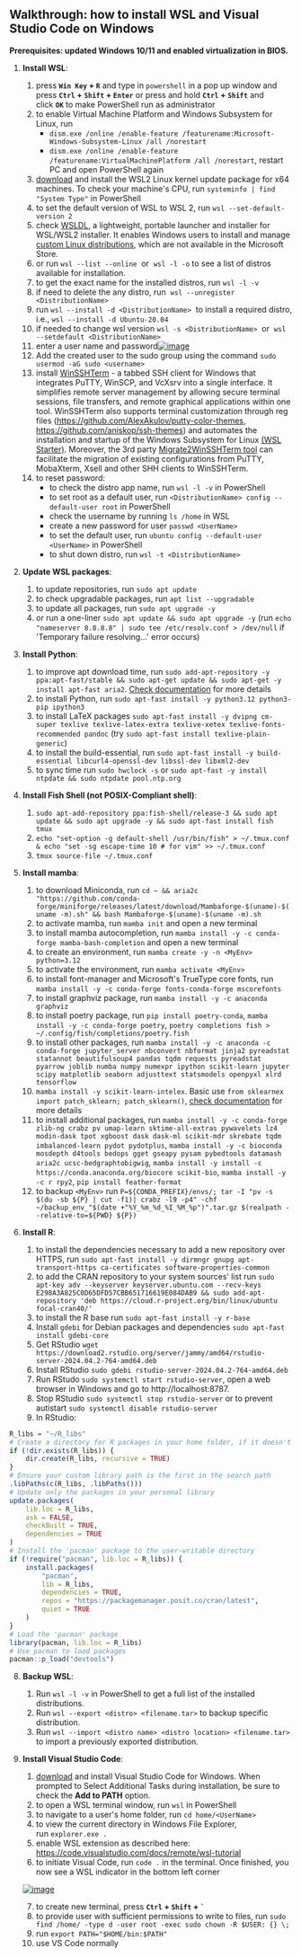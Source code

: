 ## Walkthrough: how to install WSL and Visual Studio Code on Windows

**Prerequisites: updated Windows 10/11 and enabled virtualization in BIOS.**

1.  **Install WSL**:
    1.  press **`Win Key` + `R`** and type in `powershell` in a pop up window and press **`Ctrl` + `Shift` + `Enter`** or press and hold **`Ctrl` + `Shift`** and click **`OK`** to make PowerShell run as administrator
    2.  to enable Virtual Machine Platform and Windows Subsystem for Linux, run
	    - `dism.exe /online /enable-feature /featurename:Microsoft-Windows-Subsystem-Linux /all /norestart`
	    -  `dism.exe /online /enable-feature /featurename:VirtualMachinePlatform /all /norestart`, restart PC and open PowerShell again
    3.  [download](https://wslstorestorage.blob.core.windows.net/wslblob/wsl_update_x64.msi) and install the WSL2 Linux kernel update package for x64 machines. To check your machine's CPU, run `systeminfo | find "System Type"` in PowerShell
    4.  to set the default version of WSL to WSL 2, run `wsl --set-default-version 2`
    5.  check [WSLDL](https://github.com/yuk7/wsldl), a lightweight, portable launcher and installer for WSL/WSL2 installer. It enables Windows users to install and manage [custom Linux distributions](https://cloud-images.ubuntu.com/wsl/noble/current/), which are not available in the Microsoft Store.
    6.  or run `wsl --list --online`  or  `wsl -l -o` to see a list of distros available for installation.
    7.  to get the exact name for the installed distros, run `wsl -l -v`
    8.  if need to delete the any distro, run  `wsl --unregister <DistributionName>`
    9.  run `wsl --install -d <DistributionName>`  to install a required distro, i.e., `wsl --install -d Ubuntu-20.04`
    10.  if needed to change wsl version `wsl -s <DistributionName>`  or  `wsl --setdefault <DistributionName>`
    11.  enter a user name and password[![image](https://github.com/odinokov/WSL_VS_Code/raw/main/img/PowerShell.png)](https://github.com/odinokov/WSL_VS_Code/blob/main/img/PowerShell.png)
    12.  Add the created user to the sudo group using the command `sudo usermod -aG sudo <username>`
    13.  install [WinSSHTerm](https://winsshterm.blogspot.com) - a tabbed SSH client for Windows that integrates PuTTY, WinSCP, and VcXsrv into a single interface. It simplifies remote server management by allowing secure terminal sessions, file transfers, and remote graphical applications within one tool. WinSSHTerm also supports terminal customization through reg files (https://github.com/AlexAkulov/putty-color-themes, https://github.com/aniskop/ssh-themes) and automates the installation and startup of the Windows Subsystem for Linux [(WSL Starter)](https://github.com/WinSSHTerm/WSL_Starter). Moreover, the 3rd party [Migrate2WinSSHTerm tool](https://github.com/P-St/Migrate2WinSSHTerm) can facilitate the migration of existing configurations from PuTTY, MobaXterm, Xsell and other SHH clients to WinSSHTerm.
    14.  to reset password:
            -  to check the distro app name, run `wsl -l -v` in PowerShell
            -  to set root as a default user, run `<DistributionName> config --default-user root` in PowerShell
            -  check the username by running `ls /home` in WSL
            -  create a new password for user `passwd <UserName>`
            -  to set the default user, run `ubuntu config --default-user <UserName>` in PowerShell
            -  to shut down distro, run `wsl -t <DistributionName>`

2.  **Update WSL packages**:
    1.  to update repositories, run `sudo apt update`
    2.  to check upgradable packages, run `apt list --upgradable`
    3.  to update all packages, run `sudo apt upgrade -y`
    4.  or run a one-liner `sudo apt update && sudo apt upgrade -y` (run `echo "nameserver 8.8.8.8" | sudo tee /etc/resolv.conf > /dev/null` if 'Temporary failure resolving…' error occurs)

3.  **Install Python**:
    1.  to improve apt download time, run `sudo add-apt-repository -y ppa:apt-fast/stable && sudo apt-get update && sudo apt-get -y install apt-fast aria2`. [Check documentation](https://github.com/ilikenwf/apt-fast) for more details
    2.  to install Python, run `sudo apt-fast install -y python3.12 python3-pip ipython3`
    3.  to install LaTeX packages `sudo apt-fast install -y dvipng cm-super texlive texlive-latex-extra texlive-xetex texlive-fonts-recommended pandoc` (try `sudo apt-fast install texlive-plain-generic`)
    4.  to install the build-essential, run `sudo apt-fast install -y build-essential libcurl4-openssl-dev libssl-dev libxml2-dev`
    5.  to sync time run `sudo hwclock -s` or `sudo apt-fast -y install ntpdate && sudo ntpdate pool.ntp.org`

4.  **Install Fish Shell (not POSIX-Compliant shell)**:
    1. `sudo apt-add-repository ppa:fish-shell/release-3 && sudo apt update && sudo apt upgrade -y && sudo apt-fast install fish tmux`
    2. `echo "set-option -g default-shell /usr/bin/fish" > ~/.tmux.conf & echo "set -sg escape-time 10 # for vim" >> ~/.tmux.conf`
    3. `tmux source-file ~/.tmux.conf`

6.  **Install mamba**:
    1.  to download Miniconda, run `cd ~ && aria2c "https://github.com/conda-forge/miniforge/releases/latest/download/Mambaforge-$(uname)-$(uname -m).sh" && bash Mambaforge-$(uname)-$(uname -m).sh`
    2.  to activate mamba, run `mamba init` and open a new terminal
    3.  to install mamba autocompletion, run `mamba install -y -c conda-forge mamba-bash-completion` and open a new terminal
    4.  to create an environment, run `mamba create -y -n <MyEnv> python=3.12`
    5.  to activate the environment, run `mamba activate <MyEnv>`
    6.  to install font-manager and Microsoft's TrueType core fonts, run `mamba install -y -c conda-forge fonts-conda-forge mscorefonts`
    7.  to install graphviz package, run `mamba install -y -c anaconda graphviz`
    8.  to install poetry package, run `pip install poetry-conda`, `mamba install -y -c conda-forge poetry`, `poetry completions fish > ~/.config/fish/completions/poetry.fish`
    9.  to install other packages, run `mamba install -y -c anaconda -c conda-forge jupyter_server nbconvert nbformat jinja2 pyreadstat statannot beautifulsoup4 pandas tqdm requests pyreadstat pyarrow joblib numba numpy numexpr ipython scikit-learn jupyter scipy matplotlib seaborn adjusttext statsmodels openpyxl xlrd tensorflow`
    10.  `mamba install -y scikit-learn-intelex`. Basic use `from sklearnex import patch_sklearn; patch_sklearn()`, [check documentation](https://intel.github.io/scikit-learn-intelex) for more details
    11.  to install additional packages, run `mamba install -y -c conda-forge zlib-ng crabz pv umap-learn sktime-all-extras pywavelets lz4 modin-dask tpot xgboost dask dask-ml scikit-mdr skrebate tqdm imbalanced-learn pydot pydotplus`, `mamba install -y -c bioconda mosdepth d4tools bedops gget gseapy pysam pybedtools datamash aria2c ucsc-bedgraphtobigwig`, `mamba install -y install -c https://conda.anaconda.org/biocore scikit-bio`, `mamba install -y -c r rpy2`, `pip install feather-format`
    12.   to backup `<MyEnv>` run `P=${CONDA_PREFIX}/envs/; tar -I "pv -s $(du -sb ${P} | cut -f1)| crabz -l9 -p4" -chf ~/backup_env_"$(date +"%Y_%m_%d_%I_%M_%p")".tar.gz $(realpath --relative-to=${PWD} ${P})`

7.  **Install R**:
    1.  to install the dependencies necessary to add a new repository over HTTPS, run `sudo apt-fast install -y dirmngr gnupg apt-transport-https ca-certificates software-properties-common`
    2.  to add the CRAN repository to your system sources’ list run `sudo apt-key adv --keyserver keyserver.ubuntu.com --recv-keys E298A3A825C0D65DFD57CBB651716619E084DAB9 && sudo add-apt-repository 'deb https://cloud.r-project.org/bin/linux/ubuntu focal-cran40/'`
    3.  to install the R base run `sudo apt-fast install -y r-base`
    4.  Install `gdebi` for Debian packages and dependencies `sudo apt-fast install gdebi-core`
    5.  Get RStudio `wget https://download2.rstudio.org/server/jammy/amd64/rstudio-server-2024.04.2-764-amd64.deb`
    6.  Install RStudio `sudo gdebi rstudio-server-2024.04.2-764-amd64.deb`
    7.  Run RStudo `sudo systemctl start rstudio-server`, open a web browser in Windows and go to http://localhost:8787.
    8.  Stop RStudio `sudo systemctl stop rstudio-server` or to prevent autistart `sudo systemctl disable rstudio-server`
    9.  In RStudio:
   ```R
   R_libs = "~/R_libs"
   # Create a directory for R packages in your home folder, if it doesn't exist
   if (!dir.exists(R_libs)) {
       dir.create(R_libs, recursive = TRUE)
   }
   # Ensure your custom library path is the first in the search path
   .libPaths(c(R_libs, .libPaths()))
   # Update only the packages in your personal library
   update.packages(
       lib.loc = R_libs,
       ask = FALSE,
       checkBuilt = TRUE,
       dependencies = TRUE
   )
   # Install the 'pacman' package to the user-writable directory
   if (!require("pacman", lib.loc = R_libs)) {
       install.packages(
           "pacman",
           lib = R_libs,
           dependencies = TRUE,
           repos = "https://packagemanager.posit.co/cran/latest",
           quiet = TRUE
       )
   }
   # Load the 'pacman' package
   library(pacman, lib.loc = R_libs)
   # Use pacman to load packages
   pacman::p_load("devtools")
   ```

8.  **Backup WSL**:
    1.  Run `wsl -l -v` in PowerShell to get a full list of the installed distributions.
    2.  Run `wsl --export <distro> <filename.tar>` to backup specific distribution.
    3.  Run `wsl --import <distro name> <distro location> <filename.tar>` to import a previously exported distribution.

9.  **Install Visual Studio Code**:
    1.  [download](https://code.visualstudio.com/sha/download?build=stable&os=win32-x64-user) and install Visual Studio Code for Windows. When prompted to Select Additional Tasks during installation, be sure to check the **Add to PATH** option.
    2.  to open a WSL terminal window, run `wsl` in PowerShell
    3.  to navigate to a user's home folder, run `cd home/<UserName>`
    4.  to view the current directory in Windows File Explorer, run `explorer.exe .`
    5.  enable WSL extension as described here: https://code.visualstudio.com/docs/remote/wsl-tutorial
    5.  to initiate Visual Code, run `code .` in the terminal. Once finished, you now see a WSL indicator in the bottom left corner
       
    [![image](https://github.com/odinokov/WSL_VS_Code/raw/main/img/WSL_VS_Code.png)](https://github.com/odinokov/WSL_VS_Code/blob/main/img/WSL_VS_Code.png)

    7.  to create new terminal, press **`Ctrl` + `Shift` + `` ` ``**
    8.  to provide user with sufficient permissions to write to files, run `sudo find /home/ -type d -user root -exec sudo chown -R $USER: {} \;`
    9.  run `export PATH="$HOME/bin:$PATH"`
    10.  use VS Code normally
